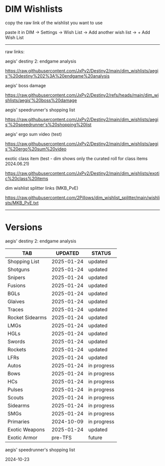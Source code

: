 # DIM Wishlists

copy the raw link of the wishlist you want to use

paste it in DIM -> Settings -> Wish List -> Add another wish list -> + Add Wish List

---

raw links:

aegis' destiny 2: endgame analysis

https://raw.githubusercontent.com/JxPv2/Destiny2/main/dim_wishlists/aegis'%20destiny%202%3A%20endgame%20analysis

aegis' boss damage

https://raw.githubusercontent.com/JxPv2/Destiny2/refs/heads/main/dim_wishlists/aegis'%20boss%20damage

aegis' speedrunner's shopping list

https://raw.githubusercontent.com/JxPv2/Destiny2/main/dim_wishlists/aegis'%20speedrunner's%20shopping%20list

aegis' ergo sum video (test)

https://raw.githubusercontent.com/JxPv2/Destiny2/main/dim_wishlists/aegis'%20ergo%20sum%20video

exotic class item (test - dim shows only the curated roll for class items 2024.06.21)

https://raw.githubusercontent.com/JxPv2/Destiny2/main/dim_wishlists/exotic%20class%20items

dim wishlist splitter links
(MKB_PvE)

https://raw.githubusercontent.com/2Pillows/dim_wishlist_splitter/main/wishlists/MKB_PvE.txt

---

# Versions

aegis' destiny 2: endgame analysis

| TAB             | UPDATED    | STATUS      |
| --------------- | ---------- | ----------- |
| Shopping List   | 2025-01-24 | updated     |
| Shotguns	      | 2025-01-24 | updated     |
| Snipers	        | 2025-01-24 | updated     |
| Fusions	        | 2025-01-24 | updated     |
| BGLs	          | 2025-01-24 | updated     |
| Glaives	        | 2025-01-24 | updated     |
| Traces	        | 2025-01-24 | updated     |
| Rocket Sidearms |	2025-01-24 | updated     |
| LMGs	          | 2025-01-24 | updated     |
| HGLs	          | 2025-01-24 | updated     |
| Swords	        | 2025-01-24 | updated     |
| Rockets	        | 2025-01-24 | updated     |
| LFRs	          | 2025-01-24 | updated     |
| Autos           | 2025-01-24 | in progress |
| Bows            | 2025-01-24 | in progress |
| HCs             | 2025-01-24 | in progress |
| Pulses          | 2025-01-24 | in progress |
| Scouts          | 2025-01-24 | in progress |
| Sidearms        | 2025-01-24 | in progress |
| SMGs            | 2025-01-24 | in progress |
| Primaries	      | 2024-10-09 | in progress |
| Exotic Weapons	| 2025-01-24 | updated     |
| Exotic Armor	  | pre-TFS	   | future      |


aegis' speedrunner's shopping list

2024-10-23
